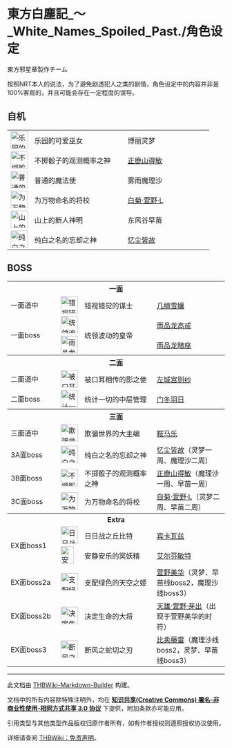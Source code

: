 # 東方白塵記_～_White_Names_Spoiled_Past./角色设定

<!-- source html: G:\repos\THBWiki-Markdown-Builder\THBWikiMarkdown\Temp\main\9\94\ns0%3A%E6%9D%B1%E6%96%B9%E7%99%BD%E5%A1%B5%E8%A8%98_%EF%BD%9E_White_Names_Spoiled_Past%2E%2F%E8%A7%92%E8%89%B2%E8%AE%BE%E5%AE%9A.html -->

東方邪星章製作チーム

  
按照NRT本人的说法，为了避免剧透犯人之类的剧情，角色设定中的内容并非是100%客观的，并且可能会存在一定程度的误导。
  

## 自机

<table><tbody><tr><td><div class="center"><div class="floatnone"><a href="./文件-博丽灵梦（白尘记）.png.md" class="image" title="乐园的可爱巫女 博丽灵梦"><img alt="乐园的可爱巫女 博丽灵梦" src="https://upload.thwiki.cc/thumb/b/b9/%E5%8D%9A%E4%B8%BD%E7%81%B5%E6%A2%A6%EF%BC%88%E7%99%BD%E5%B0%98%E8%AE%B0%EF%BC%89.png/40px-%E5%8D%9A%E4%B8%BD%E7%81%B5%E6%A2%A6%EF%BC%88%E7%99%BD%E5%B0%98%E8%AE%B0%EF%BC%89.png" decoding="async" loading="lazy" width="40" height="40" srcset="https://upload.thwiki.cc/thumb/b/b9/%E5%8D%9A%E4%B8%BD%E7%81%B5%E6%A2%A6%EF%BC%88%E7%99%BD%E5%B0%98%E8%AE%B0%EF%BC%89.png/60px-%E5%8D%9A%E4%B8%BD%E7%81%B5%E6%A2%A6%EF%BC%88%E7%99%BD%E5%B0%98%E8%AE%B0%EF%BC%89.png 1.5x, https://upload.thwiki.cc/thumb/b/b9/%E5%8D%9A%E4%B8%BD%E7%81%B5%E6%A2%A6%EF%BC%88%E7%99%BD%E5%B0%98%E8%AE%B0%EF%BC%89.png/80px-%E5%8D%9A%E4%B8%BD%E7%81%B5%E6%A2%A6%EF%BC%88%E7%99%BD%E5%B0%98%E8%AE%B0%EF%BC%89.png 2x" data-file-width="512" data-file-height="512"></a></div></div></td> <td style="width:150px;padding:3px 9px 3px 7px;">乐园的可爱巫女</td><td style="width:180px;padding:3px 9px 3px 7px;"> 博丽灵梦</td></tr><tr><td><div class="center"><div class="floatnone"><a href="./文件-正鹿山得敏.png.md" class="image" title="不掷骰子的观测概率之神 正鹿山得敏"><img alt="不掷骰子的观测概率之神 正鹿山得敏" src="https://upload.thwiki.cc/thumb/7/78/%E6%AD%A3%E9%B9%BF%E5%B1%B1%E5%BE%97%E6%95%8F.png/40px-%E6%AD%A3%E9%B9%BF%E5%B1%B1%E5%BE%97%E6%95%8F.png" decoding="async" loading="lazy" width="40" height="40" srcset="https://upload.thwiki.cc/thumb/7/78/%E6%AD%A3%E9%B9%BF%E5%B1%B1%E5%BE%97%E6%95%8F.png/60px-%E6%AD%A3%E9%B9%BF%E5%B1%B1%E5%BE%97%E6%95%8F.png 1.5x, https://upload.thwiki.cc/thumb/7/78/%E6%AD%A3%E9%B9%BF%E5%B1%B1%E5%BE%97%E6%95%8F.png/80px-%E6%AD%A3%E9%B9%BF%E5%B1%B1%E5%BE%97%E6%95%8F.png 2x" data-file-width="512" data-file-height="512"></a></div></div></td> <td style="width:200px;padding:3px 9px 3px 7px;">不掷骰子的观测概率之神</td><td style="width:180px;padding:3px 9px 3px 7px;"> <a href="./正鹿山得敏.md" title="正鹿山得敏">正鹿山得敏</a></td></tr><tr><td><div class="center"><div class="floatnone"><a href="./文件-雾雨魔理沙（白尘记）.png.md" class="image" title="普通的魔法使 雾雨魔理沙"><img alt="普通的魔法使 雾雨魔理沙" src="https://upload.thwiki.cc/thumb/1/1f/%E9%9B%BE%E9%9B%A8%E9%AD%94%E7%90%86%E6%B2%99%EF%BC%88%E7%99%BD%E5%B0%98%E8%AE%B0%EF%BC%89.png/40px-%E9%9B%BE%E9%9B%A8%E9%AD%94%E7%90%86%E6%B2%99%EF%BC%88%E7%99%BD%E5%B0%98%E8%AE%B0%EF%BC%89.png" decoding="async" loading="lazy" width="40" height="40" srcset="https://upload.thwiki.cc/thumb/1/1f/%E9%9B%BE%E9%9B%A8%E9%AD%94%E7%90%86%E6%B2%99%EF%BC%88%E7%99%BD%E5%B0%98%E8%AE%B0%EF%BC%89.png/60px-%E9%9B%BE%E9%9B%A8%E9%AD%94%E7%90%86%E6%B2%99%EF%BC%88%E7%99%BD%E5%B0%98%E8%AE%B0%EF%BC%89.png 1.5x, https://upload.thwiki.cc/thumb/1/1f/%E9%9B%BE%E9%9B%A8%E9%AD%94%E7%90%86%E6%B2%99%EF%BC%88%E7%99%BD%E5%B0%98%E8%AE%B0%EF%BC%89.png/80px-%E9%9B%BE%E9%9B%A8%E9%AD%94%E7%90%86%E6%B2%99%EF%BC%88%E7%99%BD%E5%B0%98%E8%AE%B0%EF%BC%89.png 2x" data-file-width="512" data-file-height="512"></a></div></div></td> <td style="width:150px;padding:3px 9px 3px 7px;">普通的魔法使</td><td style="width:180px;padding:3px 9px 3px 7px;"> 雾雨魔理沙</td></tr><tr><td><div class="center"><div class="floatnone"><a href="./文件-白菊·萱野·L.png.md" class="image" title="为万物命名的将校 白菊·萱野·L"><img alt="为万物命名的将校 白菊·萱野·L" src="https://upload.thwiki.cc/thumb/d/da/%E7%99%BD%E8%8F%8A%C2%B7%E8%90%B1%E9%87%8E%C2%B7L.png/40px-%E7%99%BD%E8%8F%8A%C2%B7%E8%90%B1%E9%87%8E%C2%B7L.png" decoding="async" loading="lazy" width="40" height="40" srcset="https://upload.thwiki.cc/thumb/d/da/%E7%99%BD%E8%8F%8A%C2%B7%E8%90%B1%E9%87%8E%C2%B7L.png/60px-%E7%99%BD%E8%8F%8A%C2%B7%E8%90%B1%E9%87%8E%C2%B7L.png 1.5x, https://upload.thwiki.cc/thumb/d/da/%E7%99%BD%E8%8F%8A%C2%B7%E8%90%B1%E9%87%8E%C2%B7L.png/80px-%E7%99%BD%E8%8F%8A%C2%B7%E8%90%B1%E9%87%8E%C2%B7L.png 2x" data-file-width="512" data-file-height="512"></a></div></div></td> <td style="width:150px;padding:3px 9px 3px 7px;">为万物命名的将校</td><td style="width:180px;padding:3px 9px 3px 7px;"> <a href="./白菊·萱野·L.md" title="白菊·萱野·L">白菊·萱野·L</a></td></tr><tr><td><div class="center"><div class="floatnone"><a href="./文件-东风谷早苗（白尘记）.png.md" class="image" title="山上的新人神明 东风谷早苗"><img alt="山上的新人神明 东风谷早苗" src="https://upload.thwiki.cc/thumb/9/94/%E4%B8%9C%E9%A3%8E%E8%B0%B7%E6%97%A9%E8%8B%97%EF%BC%88%E7%99%BD%E5%B0%98%E8%AE%B0%EF%BC%89.png/40px-%E4%B8%9C%E9%A3%8E%E8%B0%B7%E6%97%A9%E8%8B%97%EF%BC%88%E7%99%BD%E5%B0%98%E8%AE%B0%EF%BC%89.png" decoding="async" loading="lazy" width="40" height="40" srcset="https://upload.thwiki.cc/thumb/9/94/%E4%B8%9C%E9%A3%8E%E8%B0%B7%E6%97%A9%E8%8B%97%EF%BC%88%E7%99%BD%E5%B0%98%E8%AE%B0%EF%BC%89.png/60px-%E4%B8%9C%E9%A3%8E%E8%B0%B7%E6%97%A9%E8%8B%97%EF%BC%88%E7%99%BD%E5%B0%98%E8%AE%B0%EF%BC%89.png 1.5x, https://upload.thwiki.cc/thumb/9/94/%E4%B8%9C%E9%A3%8E%E8%B0%B7%E6%97%A9%E8%8B%97%EF%BC%88%E7%99%BD%E5%B0%98%E8%AE%B0%EF%BC%89.png/80px-%E4%B8%9C%E9%A3%8E%E8%B0%B7%E6%97%A9%E8%8B%97%EF%BC%88%E7%99%BD%E5%B0%98%E8%AE%B0%EF%BC%89.png 2x" data-file-width="512" data-file-height="512"></a></div></div></td> <td style="width:150px;padding:3px 9px 3px 7px;">山上的新人神明</td><td style="width:180px;padding:3px 9px 3px 7px;"> 东风谷早苗</td></tr><tr><td><div class="center"><div class="floatnone"><a href="./文件-忆尘皆故.png.md" class="image" title="纯白之名的忘却之神 忆尘皆故"><img alt="纯白之名的忘却之神 忆尘皆故" src="https://upload.thwiki.cc/thumb/9/95/%E5%BF%86%E5%B0%98%E7%9A%86%E6%95%85.png/40px-%E5%BF%86%E5%B0%98%E7%9A%86%E6%95%85.png" decoding="async" loading="lazy" width="40" height="40" srcset="https://upload.thwiki.cc/thumb/9/95/%E5%BF%86%E5%B0%98%E7%9A%86%E6%95%85.png/60px-%E5%BF%86%E5%B0%98%E7%9A%86%E6%95%85.png 1.5x, https://upload.thwiki.cc/thumb/9/95/%E5%BF%86%E5%B0%98%E7%9A%86%E6%95%85.png/80px-%E5%BF%86%E5%B0%98%E7%9A%86%E6%95%85.png 2x" data-file-width="512" data-file-height="512"></a></div></div></td> <td style="width:150px;padding:3px 9px 3px 7px;">纯白之名的忘却之神</td><td style="width:180px;padding:3px 9px 3px 7px;"> <a href="./忆尘皆故.md" title="忆尘皆故">忆尘皆故</a></td></tr></tbody></table>


## BOSS

<table><tbody><tr><th colspan="4"><b>一面</b></th></tr><tr><td class="bg-color-info-10" style="min-width:100px">一面道中</td><td><div class="center"><div class="floatnone"><a href="./文件-几缟雪孃（白尘记）.png.md" class="image" title="错视错觉的谋士 几缟雪孃"><img alt="错视错觉的谋士 几缟雪孃" src="https://upload.thwiki.cc/thumb/5/56/%E5%87%A0%E7%BC%9F%E9%9B%AA%E5%AD%83%EF%BC%88%E7%99%BD%E5%B0%98%E8%AE%B0%EF%BC%89.png/40px-%E5%87%A0%E7%BC%9F%E9%9B%AA%E5%AD%83%EF%BC%88%E7%99%BD%E5%B0%98%E8%AE%B0%EF%BC%89.png" decoding="async" loading="lazy" width="40" height="40" srcset="https://upload.thwiki.cc/thumb/5/56/%E5%87%A0%E7%BC%9F%E9%9B%AA%E5%AD%83%EF%BC%88%E7%99%BD%E5%B0%98%E8%AE%B0%EF%BC%89.png/60px-%E5%87%A0%E7%BC%9F%E9%9B%AA%E5%AD%83%EF%BC%88%E7%99%BD%E5%B0%98%E8%AE%B0%EF%BC%89.png 1.5x, https://upload.thwiki.cc/thumb/5/56/%E5%87%A0%E7%BC%9F%E9%9B%AA%E5%AD%83%EF%BC%88%E7%99%BD%E5%B0%98%E8%AE%B0%EF%BC%89.png/80px-%E5%87%A0%E7%BC%9F%E9%9B%AA%E5%AD%83%EF%BC%88%E7%99%BD%E5%B0%98%E8%AE%B0%EF%BC%89.png 2x" data-file-width="512" data-file-height="512"></a></div></div></td> <td style="width:150px;padding:3px 9px 3px 7px;">错视错觉的谋士</td><td style="width:180px;padding:3px 9px 3px 7px;"><a href="./几缟雪娘.md" title="几缟雪娘" unred="">几缟雪孃</a></td></tr><tr><td class="bg-color-info-10" style="width:60px" rowspan="2">一面boss</td><td><div class="center"><div class="floatnone"><a href="./文件-雨品龙高戒.png.md" class="image" title="统领波动的皇帝 雨品龙高戒"><img alt="统领波动的皇帝 雨品龙高戒" src="https://upload.thwiki.cc/thumb/9/90/%E9%9B%A8%E5%93%81%E9%BE%99%E9%AB%98%E6%88%92.png/40px-%E9%9B%A8%E5%93%81%E9%BE%99%E9%AB%98%E6%88%92.png" decoding="async" loading="lazy" width="40" height="40" srcset="https://upload.thwiki.cc/thumb/9/90/%E9%9B%A8%E5%93%81%E9%BE%99%E9%AB%98%E6%88%92.png/60px-%E9%9B%A8%E5%93%81%E9%BE%99%E9%AB%98%E6%88%92.png 1.5x, https://upload.thwiki.cc/thumb/9/90/%E9%9B%A8%E5%93%81%E9%BE%99%E9%AB%98%E6%88%92.png/80px-%E9%9B%A8%E5%93%81%E9%BE%99%E9%AB%98%E6%88%92.png 2x" data-file-width="512" data-file-height="512"></a></div></div></td> <td style="width:150px;padding:3px 9px 3px 7px;" rowspan="2">统领波动的皇帝</td><td style="width:180px;padding:3px 9px 3px 7px;"><a href="./雨品龙高戒.md" title="雨品龙高戒">雨品龙高戒</a></td></tr><tr><td><div class="center"><div class="floatnone"><a href="./文件-雨品龙暗座.png.md" class="image" title="雨品龙暗座"><img alt="雨品龙暗座" src="https://upload.thwiki.cc/thumb/5/55/%E9%9B%A8%E5%93%81%E9%BE%99%E6%9A%97%E5%BA%A7.png/40px-%E9%9B%A8%E5%93%81%E9%BE%99%E6%9A%97%E5%BA%A7.png" decoding="async" loading="lazy" width="40" height="40" srcset="https://upload.thwiki.cc/thumb/5/55/%E9%9B%A8%E5%93%81%E9%BE%99%E6%9A%97%E5%BA%A7.png/60px-%E9%9B%A8%E5%93%81%E9%BE%99%E6%9A%97%E5%BA%A7.png 1.5x, https://upload.thwiki.cc/thumb/5/55/%E9%9B%A8%E5%93%81%E9%BE%99%E6%9A%97%E5%BA%A7.png/80px-%E9%9B%A8%E5%93%81%E9%BE%99%E6%9A%97%E5%BA%A7.png 2x" data-file-width="512" data-file-height="512"></a></div></div></td> <td style="width:150px;padding:3px 9px 3px 7px;"><a href="./雨品龙暗座.md" title="雨品龙暗座">雨品龙暗座</a></td></tr><tr><th colspan="4"><b>二面</b></th></tr><tr><td class="bg-color-info-10" style="min-width:100px">二面道中</td><td><div class="center"><div class="floatnone"><a href="./文件-左城宫则纱（白尘记）.png.md" class="image" title="被口耳相传的影之使 左城宫则纱"><img alt="被口耳相传的影之使 左城宫则纱" src="https://upload.thwiki.cc/thumb/e/e2/%E5%B7%A6%E5%9F%8E%E5%AE%AB%E5%88%99%E7%BA%B1%EF%BC%88%E7%99%BD%E5%B0%98%E8%AE%B0%EF%BC%89.png/40px-%E5%B7%A6%E5%9F%8E%E5%AE%AB%E5%88%99%E7%BA%B1%EF%BC%88%E7%99%BD%E5%B0%98%E8%AE%B0%EF%BC%89.png" decoding="async" loading="lazy" width="40" height="40" srcset="https://upload.thwiki.cc/thumb/e/e2/%E5%B7%A6%E5%9F%8E%E5%AE%AB%E5%88%99%E7%BA%B1%EF%BC%88%E7%99%BD%E5%B0%98%E8%AE%B0%EF%BC%89.png/60px-%E5%B7%A6%E5%9F%8E%E5%AE%AB%E5%88%99%E7%BA%B1%EF%BC%88%E7%99%BD%E5%B0%98%E8%AE%B0%EF%BC%89.png 1.5x, https://upload.thwiki.cc/thumb/e/e2/%E5%B7%A6%E5%9F%8E%E5%AE%AB%E5%88%99%E7%BA%B1%EF%BC%88%E7%99%BD%E5%B0%98%E8%AE%B0%EF%BC%89.png/80px-%E5%B7%A6%E5%9F%8E%E5%AE%AB%E5%88%99%E7%BA%B1%EF%BC%88%E7%99%BD%E5%B0%98%E8%AE%B0%EF%BC%89.png 2x" data-file-width="512" data-file-height="512"></a></div></div></td> <td style="width:150px;padding:3px 9px 3px 7px;">被口耳相传的影之使</td><td style="width:180px;padding:3px 9px 3px 7px;"><a href="./左城宫则纱.md" title="左城宫则纱">左城宫则纱</a></td></tr><tr><td class="bg-color-info-10" style="min-width:100px">二面boss</td><td><div class="center"><div class="floatnone"><a href="./文件-门冬羽日.png.md" class="image" title="统计一切的中层管理 门冬羽日"><img alt="统计一切的中层管理 门冬羽日" src="https://upload.thwiki.cc/thumb/7/78/%E9%97%A8%E5%86%AC%E7%BE%BD%E6%97%A5.png/40px-%E9%97%A8%E5%86%AC%E7%BE%BD%E6%97%A5.png" decoding="async" loading="lazy" width="40" height="40" srcset="https://upload.thwiki.cc/thumb/7/78/%E9%97%A8%E5%86%AC%E7%BE%BD%E6%97%A5.png/60px-%E9%97%A8%E5%86%AC%E7%BE%BD%E6%97%A5.png 1.5x, https://upload.thwiki.cc/thumb/7/78/%E9%97%A8%E5%86%AC%E7%BE%BD%E6%97%A5.png/80px-%E9%97%A8%E5%86%AC%E7%BE%BD%E6%97%A5.png 2x" data-file-width="512" data-file-height="512"></a></div></div></td> <td style="width:150px;padding:3px 9px 3px 7px;">统计一切的中层管理</td><td style="width:180px;padding:3px 9px 3px 7px;"><a href="./门冬羽日.md" title="门冬羽日">门冬羽日</a></td></tr><tr><th colspan="4"><b>三面</b></th></tr><tr><td class="bg-color-info-10" style="min-width:100px">三面道中</td><td><div class="center"><div class="floatnone"><a href="./文件-鞍马乐（白尘记）.png.md" class="image" title="欺骗世界的大主编 鞍马乐"><img alt="欺骗世界的大主编 鞍马乐" src="https://upload.thwiki.cc/thumb/c/c6/%E9%9E%8D%E9%A9%AC%E4%B9%90%EF%BC%88%E7%99%BD%E5%B0%98%E8%AE%B0%EF%BC%89.png/40px-%E9%9E%8D%E9%A9%AC%E4%B9%90%EF%BC%88%E7%99%BD%E5%B0%98%E8%AE%B0%EF%BC%89.png" decoding="async" loading="lazy" width="40" height="40" srcset="https://upload.thwiki.cc/thumb/c/c6/%E9%9E%8D%E9%A9%AC%E4%B9%90%EF%BC%88%E7%99%BD%E5%B0%98%E8%AE%B0%EF%BC%89.png/60px-%E9%9E%8D%E9%A9%AC%E4%B9%90%EF%BC%88%E7%99%BD%E5%B0%98%E8%AE%B0%EF%BC%89.png 1.5x, https://upload.thwiki.cc/thumb/c/c6/%E9%9E%8D%E9%A9%AC%E4%B9%90%EF%BC%88%E7%99%BD%E5%B0%98%E8%AE%B0%EF%BC%89.png/80px-%E9%9E%8D%E9%A9%AC%E4%B9%90%EF%BC%88%E7%99%BD%E5%B0%98%E8%AE%B0%EF%BC%89.png 2x" data-file-width="512" data-file-height="512"></a></div></div></td> <td style="width:150px;padding:3px 9px 3px 7px;">欺骗世界的大主编</td><td style="width:180px;padding:3px 9px 3px 7px;"><a href="./鞍马乐.md" title="鞍马乐">鞍马乐</a></td></tr><tr><td class="bg-color-info-10" style="min-width:100px">3A面boss</td><td><div class="center"><div class="floatnone"><a href="./文件-忆尘皆故.png.md" class="image" title="纯白之名的忘却之神 忆尘皆故（灵梦一周、魔理沙二周）"><img alt="纯白之名的忘却之神 忆尘皆故（灵梦一周、魔理沙二周）" src="https://upload.thwiki.cc/thumb/9/95/%E5%BF%86%E5%B0%98%E7%9A%86%E6%95%85.png/40px-%E5%BF%86%E5%B0%98%E7%9A%86%E6%95%85.png" decoding="async" loading="lazy" width="40" height="40" srcset="https://upload.thwiki.cc/thumb/9/95/%E5%BF%86%E5%B0%98%E7%9A%86%E6%95%85.png/60px-%E5%BF%86%E5%B0%98%E7%9A%86%E6%95%85.png 1.5x, https://upload.thwiki.cc/thumb/9/95/%E5%BF%86%E5%B0%98%E7%9A%86%E6%95%85.png/80px-%E5%BF%86%E5%B0%98%E7%9A%86%E6%95%85.png 2x" data-file-width="512" data-file-height="512"></a></div></div></td> <td style="width:150px;padding:3px 9px 3px 7px;">纯白之名的忘却之神</td><td style="width:180px;padding:3px 9px 3px 7px;"><a href="./忆尘皆故.md" title="忆尘皆故">忆尘皆故</a>（灵梦一周、魔理沙二周）</td></tr><tr><td class="bg-color-info-10" style="min-width:100px">3B面boss</td><td><div class="center"><div class="floatnone"><a href="./文件-正鹿山得敏.png.md" class="image" title="不掷骰子的观测概率之神 正鹿山得敏（魔理沙一周、早苗一周）"><img alt="不掷骰子的观测概率之神 正鹿山得敏（魔理沙一周、早苗一周）" src="https://upload.thwiki.cc/thumb/7/78/%E6%AD%A3%E9%B9%BF%E5%B1%B1%E5%BE%97%E6%95%8F.png/40px-%E6%AD%A3%E9%B9%BF%E5%B1%B1%E5%BE%97%E6%95%8F.png" decoding="async" loading="lazy" width="40" height="40" srcset="https://upload.thwiki.cc/thumb/7/78/%E6%AD%A3%E9%B9%BF%E5%B1%B1%E5%BE%97%E6%95%8F.png/60px-%E6%AD%A3%E9%B9%BF%E5%B1%B1%E5%BE%97%E6%95%8F.png 1.5x, https://upload.thwiki.cc/thumb/7/78/%E6%AD%A3%E9%B9%BF%E5%B1%B1%E5%BE%97%E6%95%8F.png/80px-%E6%AD%A3%E9%B9%BF%E5%B1%B1%E5%BE%97%E6%95%8F.png 2x" data-file-width="512" data-file-height="512"></a></div></div></td> <td style="width:200px;padding:3px 9px 3px 7px;">不掷骰子的观测概率之神</td><td style="width:180px;padding:3px 9px 3px 7px;"><a href="./正鹿山得敏.md" title="正鹿山得敏">正鹿山得敏</a>（魔理沙一周、早苗一周）</td></tr><tr><td class="bg-color-info-10" style="min-width:100px">3C面boss</td><td><div class="center"><div class="floatnone"><a href="./文件-白菊·萱野·L.png.md" class="image" title="为万物命名的将校 白菊·萱野·L（灵梦二周、早苗二周）"><img alt="为万物命名的将校 白菊·萱野·L（灵梦二周、早苗二周）" src="https://upload.thwiki.cc/thumb/d/da/%E7%99%BD%E8%8F%8A%C2%B7%E8%90%B1%E9%87%8E%C2%B7L.png/40px-%E7%99%BD%E8%8F%8A%C2%B7%E8%90%B1%E9%87%8E%C2%B7L.png" decoding="async" loading="lazy" width="40" height="40" srcset="https://upload.thwiki.cc/thumb/d/da/%E7%99%BD%E8%8F%8A%C2%B7%E8%90%B1%E9%87%8E%C2%B7L.png/60px-%E7%99%BD%E8%8F%8A%C2%B7%E8%90%B1%E9%87%8E%C2%B7L.png 1.5x, https://upload.thwiki.cc/thumb/d/da/%E7%99%BD%E8%8F%8A%C2%B7%E8%90%B1%E9%87%8E%C2%B7L.png/80px-%E7%99%BD%E8%8F%8A%C2%B7%E8%90%B1%E9%87%8E%C2%B7L.png 2x" data-file-width="512" data-file-height="512"></a></div></div></td> <td style="width:150px;padding:3px 9px 3px 7px;">为万物命名的将校</td><td style="width:180px;padding:3px 9px 3px 7px;"><a href="./白菊·萱野·L.md" title="白菊·萱野·L">白菊·萱野·L</a>（灵梦二周、早苗二周）</td></tr><tr><th colspan="4"><b>Extra</b></th></tr><tr><td class="bg-color-info-10" style="width:60px" rowspan="2">EX面boss1</td><td><div class="center"><div class="floatnone"><a href="./文件-宾卡瓦兹.png.md" class="image" title="日日战之丘比特 宾卡瓦兹"><img alt="日日战之丘比特 宾卡瓦兹" src="https://upload.thwiki.cc/thumb/3/3c/%E5%AE%BE%E5%8D%A1%E7%93%A6%E5%85%B9.png/40px-%E5%AE%BE%E5%8D%A1%E7%93%A6%E5%85%B9.png" decoding="async" loading="lazy" width="40" height="40" srcset="https://upload.thwiki.cc/thumb/3/3c/%E5%AE%BE%E5%8D%A1%E7%93%A6%E5%85%B9.png/60px-%E5%AE%BE%E5%8D%A1%E7%93%A6%E5%85%B9.png 1.5x, https://upload.thwiki.cc/thumb/3/3c/%E5%AE%BE%E5%8D%A1%E7%93%A6%E5%85%B9.png/80px-%E5%AE%BE%E5%8D%A1%E7%93%A6%E5%85%B9.png 2x" data-file-width="512" data-file-height="512"></a></div></div></td> <td style="width:150px;padding:3px 9px 3px 7px;">日日战之丘比特</td><td style="width:180px;padding:3px 9px 3px 7px;"><a href="./宾卡瓦兹.md" title="宾卡瓦兹">宾卡瓦兹</a></td></tr><tr><td><div class="center"><div class="floatnone"><a href="./文件-艾尔芬敏特.png.md" class="image" title="安静安乐的冥妖精 艾尔芬敏特"><img alt="安静安乐的冥妖精 艾尔芬敏特" src="https://upload.thwiki.cc/thumb/a/ab/%E8%89%BE%E5%B0%94%E8%8A%AC%E6%95%8F%E7%89%B9.png/30px-%E8%89%BE%E5%B0%94%E8%8A%AC%E6%95%8F%E7%89%B9.png" decoding="async" loading="lazy" width="30" height="40" srcset="https://upload.thwiki.cc/thumb/a/ab/%E8%89%BE%E5%B0%94%E8%8A%AC%E6%95%8F%E7%89%B9.png/45px-%E8%89%BE%E5%B0%94%E8%8A%AC%E6%95%8F%E7%89%B9.png 1.5x, https://upload.thwiki.cc/thumb/a/ab/%E8%89%BE%E5%B0%94%E8%8A%AC%E6%95%8F%E7%89%B9.png/60px-%E8%89%BE%E5%B0%94%E8%8A%AC%E6%95%8F%E7%89%B9.png 2x" data-file-width="450" data-file-height="600"></a></div></div></td> <td style="width:150px;padding:3px 9px 3px 7px;">安静安乐的冥妖精</td><td style="width:180px;padding:3px 9px 3px 7px;"><a href="./艾尔芬敏特.md" title="艾尔芬敏特">艾尔芬敏特</a></td></tr><tr><td class="bg-color-info-10" style="min-width:100px">EX面boss2a</td><td><div class="center"><div class="floatnone"><a href="./文件-萱野美华.png.md" class="image" title="支配绿色的天空之姬 萱野美华（灵梦、早苗线boss2，魔理沙线boss3）"><img alt="支配绿色的天空之姬 萱野美华（灵梦、早苗线boss2，魔理沙线boss3）" src="https://upload.thwiki.cc/thumb/7/74/%E8%90%B1%E9%87%8E%E7%BE%8E%E5%8D%8E.png/40px-%E8%90%B1%E9%87%8E%E7%BE%8E%E5%8D%8E.png" decoding="async" loading="lazy" width="40" height="40" srcset="https://upload.thwiki.cc/thumb/7/74/%E8%90%B1%E9%87%8E%E7%BE%8E%E5%8D%8E.png/60px-%E8%90%B1%E9%87%8E%E7%BE%8E%E5%8D%8E.png 1.5x, https://upload.thwiki.cc/thumb/7/74/%E8%90%B1%E9%87%8E%E7%BE%8E%E5%8D%8E.png/80px-%E8%90%B1%E9%87%8E%E7%BE%8E%E5%8D%8E.png 2x" data-file-width="512" data-file-height="512"></a></div></div></td> <td style="width:150px;padding:3px 9px 3px 7px;">支配绿色的天空之姬</td><td style="width:180px;padding:3px 9px 3px 7px;"><a href="./萱野美华.md" title="萱野美华">萱野美华</a>（灵梦、早苗线boss2，魔理沙线boss3）</td></tr><tr><td class="bg-color-info-10" style="min-width:100px">EX面boss2b</td><td><div class="center"><div class="floatnone"><a href="./文件-天雄·萱野·芽出.png.md" class="image" title="决定生命的大将 天雄·萱野·芽出（出现于萱野美华的时符）"><img alt="决定生命的大将 天雄·萱野·芽出（出现于萱野美华的时符）" src="https://upload.thwiki.cc/thumb/7/7a/%E5%A4%A9%E9%9B%84%C2%B7%E8%90%B1%E9%87%8E%C2%B7%E8%8A%BD%E5%87%BA.png/40px-%E5%A4%A9%E9%9B%84%C2%B7%E8%90%B1%E9%87%8E%C2%B7%E8%8A%BD%E5%87%BA.png" decoding="async" loading="lazy" width="40" height="40" srcset="https://upload.thwiki.cc/thumb/7/7a/%E5%A4%A9%E9%9B%84%C2%B7%E8%90%B1%E9%87%8E%C2%B7%E8%8A%BD%E5%87%BA.png/60px-%E5%A4%A9%E9%9B%84%C2%B7%E8%90%B1%E9%87%8E%C2%B7%E8%8A%BD%E5%87%BA.png 1.5x, https://upload.thwiki.cc/thumb/7/7a/%E5%A4%A9%E9%9B%84%C2%B7%E8%90%B1%E9%87%8E%C2%B7%E8%8A%BD%E5%87%BA.png/80px-%E5%A4%A9%E9%9B%84%C2%B7%E8%90%B1%E9%87%8E%C2%B7%E8%8A%BD%E5%87%BA.png 2x" data-file-width="512" data-file-height="512"></a></div></div></td> <td style="width:150px;padding:3px 9px 3px 7px;">决定生命的大将</td><td style="width:180px;padding:3px 9px 3px 7px;"><a href="./天雄·萱野·芽出.md" title="天雄·萱野·芽出">天雄·萱野·芽出</a>（出现于萱野美华的时符）</td></tr><tr><td class="bg-color-info-10" style="min-width:100px">EX面boss3</td><td><div class="center"><div class="floatnone"><a href="./文件-比卖藤雷.png.md" class="image" title="断风之蛇切之刃 比卖藤雷（魔理沙线boss2，灵梦、早苗线boss3）"><img alt="断风之蛇切之刃 比卖藤雷（魔理沙线boss2，灵梦、早苗线boss3）" src="https://upload.thwiki.cc/thumb/3/3d/%E6%AF%94%E5%8D%96%E8%97%A4%E9%9B%B7.png/40px-%E6%AF%94%E5%8D%96%E8%97%A4%E9%9B%B7.png" decoding="async" loading="lazy" width="40" height="40" srcset="https://upload.thwiki.cc/thumb/3/3d/%E6%AF%94%E5%8D%96%E8%97%A4%E9%9B%B7.png/60px-%E6%AF%94%E5%8D%96%E8%97%A4%E9%9B%B7.png 1.5x, https://upload.thwiki.cc/thumb/3/3d/%E6%AF%94%E5%8D%96%E8%97%A4%E9%9B%B7.png/80px-%E6%AF%94%E5%8D%96%E8%97%A4%E9%9B%B7.png 2x" data-file-width="512" data-file-height="512"></a></div></div></td> <td style="width:150px;padding:3px 9px 3px 7px;">断风之蛇切之刃</td><td style="width:180px;padding:3px 9px 3px 7px;"><a href="./比卖藤雷.md" title="比卖藤雷">比卖藤雷</a>（魔理沙线boss2，灵梦、早苗线boss3）</td></tr></tbody></table>






---

此文档由 [THBWiki-Markdown-Builder](https://github.com/Delsin-Yu/THBWiki-Markdown-Builder) 构建。

文档中的所有内容除特殊注明外，均在 [**知识共享(Creative Commons) 署名-非商业性使用-相同方式共享 3.0 协议**](https://creativecommons.org/licenses/by-sa/3.0/deed.zh-hans) 下提供，附加条款亦可能应用。

引用类型与其他类型作品版权归原作者所有，如有作者授权则遵照授权协议使用。

详细请查阅 [THBWiki：免责声明](https://thbwiki.cc/THBWiki:%E5%85%8D%E8%B4%A3%E5%A3%B0%E6%98%8E)。

